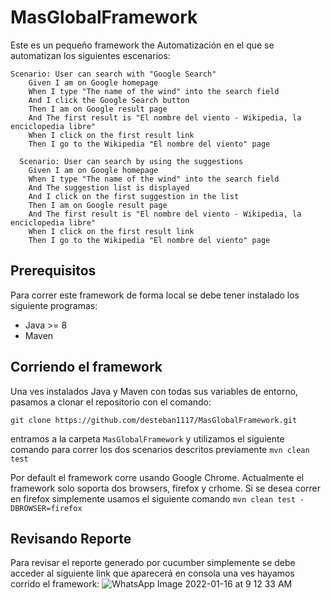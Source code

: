 # MasGlobalFramework

Este es un pequeño framework the Automatización en el que se automatizan los siguientes escenarios:
```
Scenario: User can search with "Google Search"
    Given I am on Google homepage
    When I type "The name of the wind" into the search field
    And I click the Google Search button
    Then I am on Google result page
    And The first result is "El nombre del viento - Wikipedia, la enciclopedia libre"
    When I click on the first result link
    Then I go to the Wikipedia "El nombre del viento" page

  Scenario: User can search by using the suggestions
    Given I am on Google homepage
    When I type "The name of the wind" into the search field
    And The suggestion list is displayed
    And I click on the first suggestion in the list
    Then I am on Google result page
    And The first result is "El nombre del viento - Wikipedia, la enciclopedia libre"
    When I click on the first result link
    Then I go to the Wikipedia "El nombre del viento" page
```
## Prerequisitos
Para correr este framework de forma local se debe tener instalado los siguiente programas:
- Java >= 8
- Maven

## Corriendo el framework
Una ves instalados Java y Maven con todas sus variables de entorno, pasamos a clonar el repositorio con el comando:

`git clone https://github.com/desteban1117/MasGlobalFramework.git`

entramos a la carpeta `MasGlobalFramework` y utilizamos el siguiente comando para correr los dos scenarios descritos previamente
`mvn clean test`

Por default el framework corre usando Google Chrome. Actualmente el framework solo soporta dos browsers, firefox y crhome.
Si se desea correr en firefox simplemente usamos el siguiente comando
`mvn clean test -DBROWSER=firefox`


## Revisando Reporte
Para revisar el reporte generado por cucumber simplemente se debe acceder al siguiente link que aparecerá en consola una ves hayamos corrido el framework:
![WhatsApp Image 2022-01-16 at 9 12 33 AM](https://user-images.githubusercontent.com/25933257/149663695-505783c1-2f46-40a6-b84f-ab6c7f37424a.jpeg)

